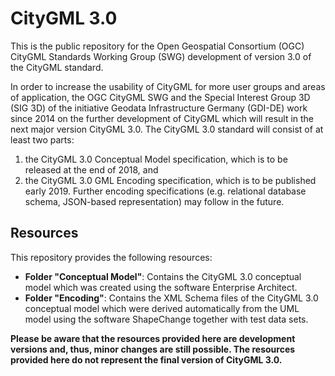 CityGML 3.0
===========

This is the public repository for the Open Geospatial Consortium (OGC) CityGML Standards Working Group (SWG) development of version 3.0 of the CityGML standard.

In order to increase the usability of CityGML for more user groups and areas of application, the OGC CityGML SWG and the Special Interest Group 3D (SIG 3D) of the initiative Geodata Infrastructure Germany (GDI-DE) work since 2014 on the further development of CityGML which will result in the next major version CityGML 3.0. The CityGML 3.0 standard will consist of at least two parts: 
1. the CityGML 3.0 Conceptual Model specification, which is to be released at the end of 2018, and 
2. the CityGML 3.0 GML Encoding specification, which is to be published early 2019. Further encoding specifications (e.g. relational database schema, JSON-based representation) may follow in the future.

Resources
---------
This repository provides the following resources:
- **Folder "Conceptual Model"**: Contains the CityGML 3.0 conceptual model which was created using the software Enterprise Architect.
- **Folder "Encoding"**: Contains the XML Schema files of the CityGML 3.0 conceptual model which were derived automatically from the UML model using the software ShapeChange together with test data sets.

**Please be aware that the resources provided here are development versions and, thus, minor changes are still possible. The resources provided here do not represent the final version of CityGML 3.0.**

